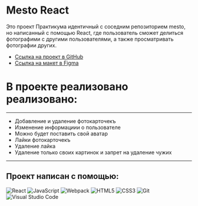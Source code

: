 # Mesto React
Это проект Практикума идентичный с соседним репозиторием mesto, но написанный с помощью React, где пользователь сможет делиться фотографими с другими пользователями, а также просматривать фотографии других. 

* [Ссылка на проект в GitHub](https://andreymazer.github.io/mesto-react/public/index.html)
* [Ссылка на макет в Figma](https://www.figma.com/file/2cn9N9jSkmxD84oJik7xL7/JavaScript.-Sprint-4?node-id=0%3A1)

# В проекте реализовано реализовано:
---
- Добавление и удаление фотокарточекъ
- Изменение информациии о пользователе
- Можно будет поставить свой аватар
- Лайки фотокарточекъ
- Удаление лайка
- Удаление только своих картинок и запрет на удаление чужих
---

## Проект написан с помощью:
![React](https://img.shields.io/badge/-React-090909?style=for-the-badge&logo=React) 
![JavaScript](https://img.shields.io/badge/-JavaScript-090909?style=for-the-badge&logo=JavaScript)
![Webpack](https://img.shields.io/badge/-Webpack-090909?style=for-the-badge&logo=Webpack)
![HTML5](https://img.shields.io/badge/-HTML5-090909?style=for-the-badge&logo=HTML5)
![CSS3](https://img.shields.io/badge/-CSS3-090909?style=for-the-badge&logo=CSS3)
![Git](https://img.shields.io/badge/git-%23F05033.svg?style=for-the-badge&logo=git&logoColor=white)
![Visual Studio Code](https://img.shields.io/badge/Visual%20Studio%20Code-0078d7.svg?style=for-the-badge&logo=visual-studio-code&logoColor=white)
